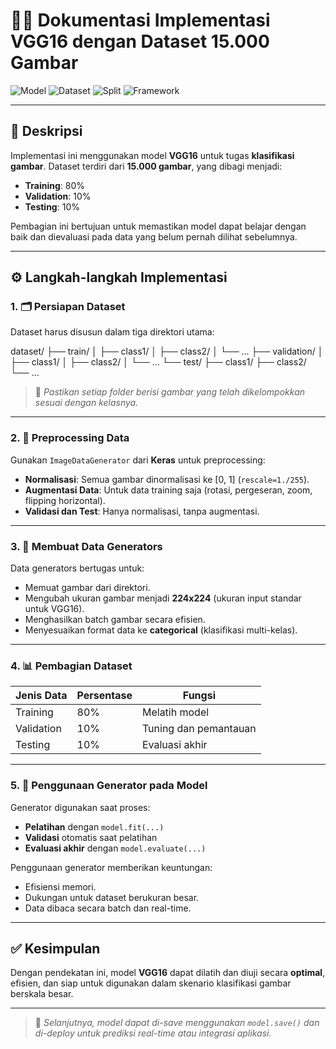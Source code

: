 # 🧠📸 Dokumentasi Implementasi VGG16 dengan Dataset 15.000 Gambar

![Model](https://img.shields.io/badge/Model-VGG16-blue.svg)
![Dataset](https://img.shields.io/badge/Dataset-15.000%20Gambar-lightgrey.svg)
![Split](https://img.shields.io/badge/Train%2FVal%2FTest-80%2F10%2F10-green.svg)
![Framework](https://img.shields.io/badge/Framework-Keras%20%2B%20TensorFlow-orange.svg)

---

## 📝 Deskripsi

Implementasi ini menggunakan model **VGG16** untuk tugas **klasifikasi gambar**. Dataset terdiri dari **15.000 gambar**, yang dibagi menjadi:

- **Training**: 80%
- **Validation**: 10%
- **Testing**: 10%

Pembagian ini bertujuan untuk memastikan model dapat belajar dengan baik dan dievaluasi pada data yang belum pernah dilihat sebelumnya.

---

## ⚙️ Langkah-langkah Implementasi

### 1. 🗂️ Persiapan Dataset

Dataset harus disusun dalam tiga direktori utama:

dataset/
├── train/
│   ├── class1/
│   ├── class2/
│   └── ...
├── validation/
│   ├── class1/
│   ├── class2/
│   └── ...
└── test/
    ├── class1/
    ├── class2/
    └── ...



> 📌 *Pastikan setiap folder berisi gambar yang telah dikelompokkan sesuai dengan kelasnya.*

---

### 2. 🧼 Preprocessing Data

Gunakan `ImageDataGenerator` dari **Keras** untuk preprocessing:

- **Normalisasi**: Semua gambar dinormalisasi ke [0, 1] (`rescale=1./255`).
- **Augmentasi Data**: Untuk data training saja (rotasi, pergeseran, zoom, flipping horizontal).
- **Validasi dan Test**: Hanya normalisasi, tanpa augmentasi.

---

### 3. 🔁 Membuat Data Generators

Data generators bertugas untuk:

- Memuat gambar dari direktori.
- Mengubah ukuran gambar menjadi **224x224** (ukuran input standar untuk VGG16).
- Menghasilkan batch gambar secara efisien.
- Menyesuaikan format data ke **categorical** (klasifikasi multi-kelas).

---

### 4. 📊 Pembagian Dataset

| Jenis Data | Persentase | Fungsi                        |
|------------|------------|-------------------------------|
| Training   | 80%        | Melatih model                 |
| Validation | 10%        | Tuning dan pemantauan         |
| Testing    | 10%        | Evaluasi akhir                |

---

### 5. 🧪 Penggunaan Generator pada Model

Generator digunakan saat proses:

- **Pelatihan** dengan `model.fit(...)`
- **Validasi** otomatis saat pelatihan
- **Evaluasi akhir** dengan `model.evaluate(...)`

Penggunaan generator memberikan keuntungan:

- Efisiensi memori.
- Dukungan untuk dataset berukuran besar.
- Data dibaca secara batch dan real-time.

---

## ✅ Kesimpulan

Dengan pendekatan ini, model **VGG16** dapat dilatih dan diuji secara **optimal**, efisien, dan siap untuk digunakan dalam skenario klasifikasi gambar berskala besar.

---

> 🚀 *Selanjutnya, model dapat di-save menggunakan `model.save()` dan di-deploy untuk prediksi real-time atau integrasi aplikasi.*
